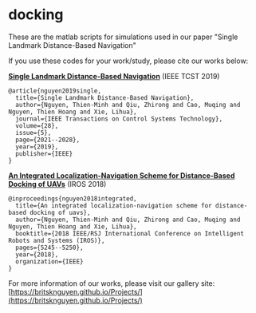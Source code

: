 # docking

These are the matlab scripts for simulations used in our paper "Single Landmark Distance-Based Navigation"

If you use these codes for your work/study, please cite our works below:

[**Single Landmark Distance-Based Navigation**](https://ieeexplore.ieee.org/document/8754704)
(IEEE TCST 2019)
```
@article{nguyen2019single,
  title={Single Landmark Distance-Based Navigation},
  author={Nguyen, Thien-Minh and Qiu, Zhirong and Cao, Muqing and Nguyen, Thien Hoang and Xie, Lihua},
  journal={IEEE Transactions on Control Systems Technology},
  volume={28},
  issue={5},
  page={2021--2028},
  year={2019},
  publisher={IEEE}
}
```

[**An Integrated Localization-Navigation Scheme for Distance-Based Docking of UAVs**](https://ieeexplore.ieee.org/document/8594251)
(IROS 2018)
```
@inproceedings{nguyen2018integrated,
  title={An integrated localization-navigation scheme for distance-based docking of uavs},
  author={Nguyen, Thien-Minh and Qiu, Zhirong and Cao, Muqing and Nguyen, Thien Hoang and Xie, Lihua},
  booktitle={2018 IEEE/RSJ International Conference on Intelligent Robots and Systems (IROS)},
  pages={5245--5250},
  year={2018},
  organization={IEEE}
}
```

For more information of our works, please visit our gallery site: [https://britsknguyen.github.io/Projects/](https://britsknguyen.github.io/Projects/)
